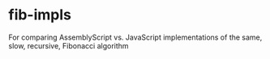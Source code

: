 # fib-impls

For comparing AssemblyScript vs. JavaScript implementations of the same, slow, recursive, Fibonacci algorithm
